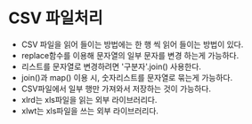 # CSV 파일처리

- CSV 파일을 읽어 들이는 방법에는 한 행 씩 읽어 들이는 방법이 있다.
- replace함수를 이용해 문자열의 일부 문자를 변경 하는게 가능하다.
- 리스트를 문자열로 변경하려면 '구분자'.join() 사용한다.
- join()과 map() 이용 시, 숫자리스트를 문자열로 묶는게 가능하다.
- CSV파일에서 일부 행만 가져와서 저장하는 것이 가능하다.
- xlrd는 xls파일을 읽는 외부 라이브러리다.
- xlwt는 xls파일을 쓰는 외부 라이브러리다.
